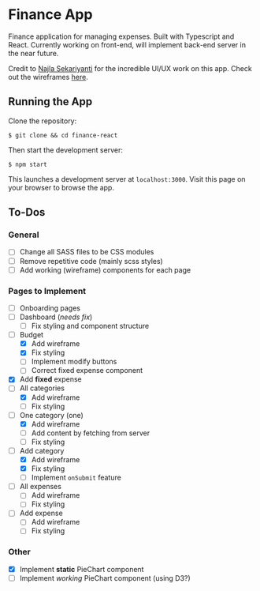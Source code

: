 # Finance App

Finance application for managing expenses. Built with Typescript and React. Currently working on front-end, will implement back-end server in the near future.

Credit to [Najla Sekariyanti](https://najlas.me) for the incredible UI/UX work on this app. Check out the wireframes [here](https://xd.adobe.com/spec/b7512e29-47ed-4f97-74f1-b958501c4539-c160/).

## Running the App

Clone the repository:

```
$ git clone && cd finance-react
```

Then start the development server:

```
$ npm start
```

This launches a development server at `localhost:3000`. Visit this page on your browser to browse the app.

## To-Dos

### General

- [ ] Change all SASS files to be CSS modules
- [ ] Remove repetitive code (mainly scss styles)
- [ ] Add working (wireframe) components for each page

### Pages to Implement

- [ ] Onboarding pages
- [ ] Dashboard (_needs fix_)
  - [ ] Fix styling and component structure
- [ ] Budget
  - [x] Add wireframe
  - [x] Fix styling
  - [ ] Implement modify buttons
  - [ ] Correct fixed expense component
- [x] Add **fixed** expense
- [ ] All categories
  - [x] Add wireframe
  - [ ] Fix styling
- [ ] One category (one)
  - [x] Add wireframe
  - [ ] Add content by fetching from server
  - [ ] Fix styling
- [ ] Add category
  - [x] Add wireframe
  - [x] Fix styling
  - [ ] Implement `onSubmit` feature
- [ ] All expenses
  - [ ] Add wireframe
  - [ ] Fix styling
- [ ] Add expense
  - [ ] Add wireframe
  - [ ] Fix styling

### Other

- [x] Implement **static** PieChart component
- [ ] Implement _working_ PieChart component (using D3?)
